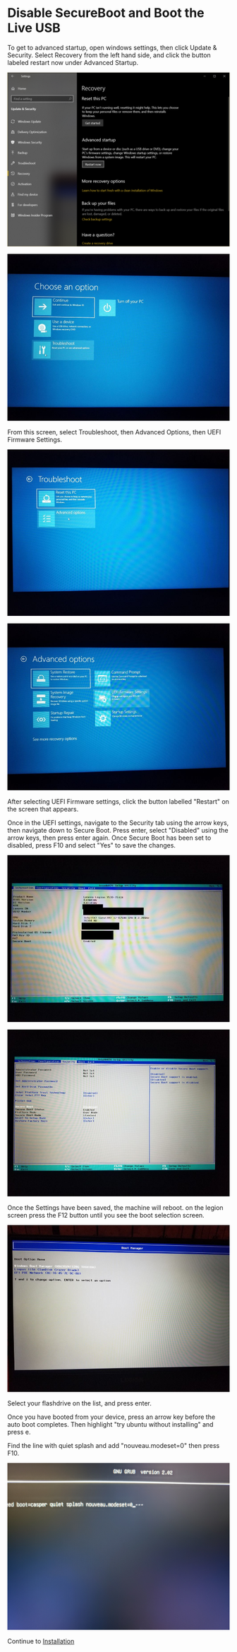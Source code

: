# Disable SecureBoot and Boot the Live USB

To get to advanced startup, open windows settings, then click Update & Security. Select Recovery from the left hand side, and click the button labeled restart now under Advanced Startup. 

![Advanced Startup Windows](../Images/windowsSettings.PNG "Advanced Startup")

![Advanced Startup](../Images/chooseOptions.jpg "Advanced Startup")

From this screen, select Troubleshoot, then Advanced Options, then UEFI Firmware Settings. 

![Troubleshoot](../Images/troubleshootOptions.jpg "Troubleshoot")

![Advanced Options](../Images/advancedOptions.jpg "Advanced Options")

After selecting UEFI Firmware settings, click the button labelled "Restart" on the screen that appears. 

Once in the UEFI settings, navigate to the Security tab using the arrow keys, then navigate down to 
Secure Boot. Press enter, select "Disabled" using the arrow keys, then press enter again. Once Secure Boot has been set to disabled, press F10 and select "Yes" to save the changes. 

![UEFI Firmware Setting](../Images/biosMain.jpg "UEFI Firmware Settings")

![Security Settings](../Images/biosSecurity.jpg "Security Settings")

Once the Settings have been saved, the machine will reboot. on the legion screen press the F12 button until you see the boot selection screen. 

![Boot Device Selection](../Images/bootManager.jpg "Boot Device Selection")

Select your flashdrive on the list, and press enter. 

Once you have booted from your device, press an arrow key before the auto boot completes. Then highlight "try ubuntu without installing" and press e. 

Find the line with quiet splash and add "nouveau.modeset=0" then press F10.

![nouveau modeset](../Images/kernelNouveauModeset.jpg)   

Continue to [Installation](Installation.md)
